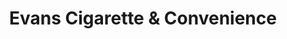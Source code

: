 ---
title: "Evans Cigarette & Convenience"
url: /denver/evans-cigarette-und-convenience/
shop: Lebensmittel
---